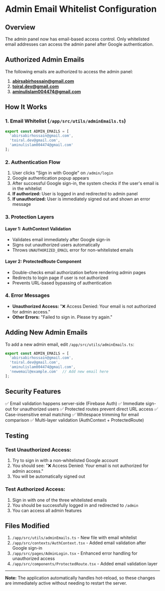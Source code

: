 # Admin Email Whitelist Configuration

## Overview
The admin panel now has email-based access control. Only whitelisted email addresses can access the admin panel after Google authentication.

## Authorized Admin Emails
The following emails are authorized to access the admin panel:

1. **abirsabirhossain@gmail.com**
2. **toiral.dev@gmail.com**
3. **aminulislam004474@gmail.com**

## How It Works

### 1. Email Whitelist (`/app/src/utils/adminEmails.ts`)
```typescript
export const ADMIN_EMAILS = [
  'abirsabirhossain@gmail.com',
  'toiral.dev@gmail.com',
  'aminulislam004474@gmail.com'
];
```

### 2. Authentication Flow
1. User clicks "Sign in with Google" on `/admin/login`
2. Google authentication popup appears
3. After successful Google sign-in, the system checks if the user's email is in the whitelist
4. **If authorized:** User is logged in and redirected to admin panel
5. **If unauthorized:** User is immediately signed out and shown an error message

### 3. Protection Layers

#### Layer 1: AuthContext Validation
- Validates email immediately after Google sign-in
- Signs out unauthorized users automatically
- Throws `UNAUTHORIZED_EMAIL` error for non-whitelisted emails

#### Layer 2: ProtectedRoute Component
- Double-checks email authorization before rendering admin pages
- Redirects to login page if user is not authorized
- Prevents URL-based bypassing of authentication

### 4. Error Messages
- **Unauthorized Access:** "❌ Access Denied: Your email is not authorized for admin access."
- **Other Errors:** "Failed to sign in. Please try again."

## Adding New Admin Emails

To add a new admin email, edit `/app/src/utils/adminEmails.ts`:

```typescript
export const ADMIN_EMAILS = [
  'abirsabirhossain@gmail.com',
  'toiral.dev@gmail.com',
  'aminulislam004474@gmail.com',
  'newemail@example.com'  // Add new email here
];
```

## Security Features

✅ Email validation happens server-side (Firebase Auth)
✅ Immediate sign-out for unauthorized users
✅ Protected routes prevent direct URL access
✅ Case-insensitive email matching
✅ Whitespace trimming for email comparison
✅ Multi-layer validation (AuthContext + ProtectedRoute)

## Testing

### Test Unauthorized Access:
1. Try to sign in with a non-whitelisted Google account
2. You should see: "❌ Access Denied: Your email is not authorized for admin access."
3. You will be automatically signed out

### Test Authorized Access:
1. Sign in with one of the three whitelisted emails
2. You should be successfully logged in and redirected to `/admin`
3. You can access all admin features

## Files Modified

1. `/app/src/utils/adminEmails.ts` - New file with email whitelist
2. `/app/src/contexts/AuthContext.tsx` - Added email validation after Google sign-in
3. `/app/src/pages/AdminLogin.tsx` - Enhanced error handling for unauthorized access
4. `/app/src/components/ProtectedRoute.tsx` - Added email validation layer

---

**Note:** The application automatically handles hot-reload, so these changes are immediately active without needing to restart the server.
